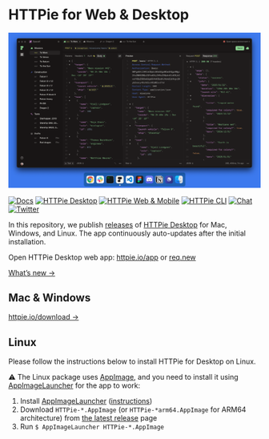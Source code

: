 # HTTPie for Web & Desktop

![HTTPie Desktop](.github/httpie-desktop.png)

[![Docs](https://img.shields.io/badge/stable%20docs-httpie.io%2Fdocs%2Fdesktop-brightgreen?style=flat&color=73DC8C&label=Docs)](https://httpie.org/docs/desktop)
[![HTTPie Desktop](https://img.shields.io/static/v1?label=HTTPie&message=Desktop&color=4B78E6)](https://httpie.io/product)
[![HTTPie Web & Mobile](https://img.shields.io/static/v1?label=HTTPie&message=Web%20%26%20Mobile&color=FA9BFA)](https://httpie.io/app)
[![HTTPie CLI](https://img.shields.io/static/v1?label=HTTPie&message=CLI&color=73DC8C)](https://github.com/httpie/httpie)
[![Chat](https://img.shields.io/discord/725351238698270761?style=flat&label=Chat%20on%20Discord&color=4B78E6)](https://httpie.io/discord)
[![Twitter](https://img.shields.io/twitter/follow/httpie?style=flat&color=%23FA9BFA&logoColor=%234B78E6)](https://twitter.com/httpie)


In this repository, we publish [releases](https://github.com/httpie/desktop/releases) of [HTTPie Desktop](https://httpie.io/product) for Mac, Windows, and Linux. The app continuously auto-updates after the initial installation. 


Open HTTPie Desktop web app: [httpie.io/app](https://httpie.io/app) or [req.new](https://req.new)


[What’s new →](https://httpie.io/blog)


## Mac & Windows

[httpie.io/download →](https://httpie.io/download)


## Linux

Please follow the instructions below to install HTTPie for Desktop on Linux. 

⚠️ The Linux package uses [AppImage](https://appimage.org/), and you need to install it using [AppImageLauncher](https://github.com/TheAssassin/AppImageLauncher) for the app to work:

1. Install [AppImageLauncher](https://github.com/TheAssassin/AppImageLauncher) ([instructions](https://github.com/TheAssassin/AppImageLauncher#system-wide-installation))
2. Download `HTTPie-*.AppImage` (or `HTTPie-*arm64.AppImage` for ARM64 architecture) from [the latest release](https://github.com/httpie/desktop/releases/latest) page
3. Run `$ AppImageLauncher HTTPie-*.AppImage`
